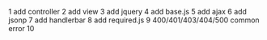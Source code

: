 1 add controller
2 add view
3 add jquery
4 add base.js
5 add ajax
6 add jsonp
7 add handlerbar
8 add required.js
9 400/401/403/404/500 common error
10 